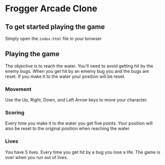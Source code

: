 # Frogger Arcade Clone

## To get started playing the game
Simply open the ```index.html``` file in your browser

## Playing the game

The objective is to reach the water.  You'll need to avoid getting hit by the enemy bugs.  When you get hit by an ememy bug you and the bugs are reset.
If you make it to the water your position will be reset.

### Movement
Use the Up, Right, Down, and Left Arrow keys to move your character.

### Scoring
Every time you make it to the water you get five points.  Your position will also be reset to the original position when reaching the water.

### Lives
You have 5 lives.  Every time you get hit by a bug you lose a life.  The game is over when you run out of lives.